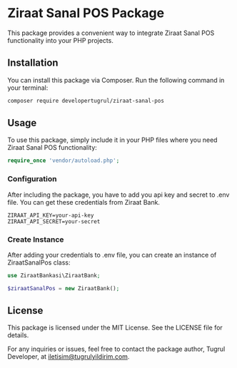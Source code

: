 # Ziraat Sanal POS Package

This package provides a convenient way to integrate Ziraat Sanal POS functionality into your PHP projects.

## Installation

You can install this package via Composer. Run the following command in your terminal:

```bash
composer require developertugrul/ziraat-sanal-pos
```

## Usage
To use this package, simply include it in your PHP files where you need Ziraat Sanal POS functionality:

```php
require_once 'vendor/autoload.php';
```

### Configuration
After including the package, you have to add you api key and secret to .env file. You can get these credentials from Ziraat Bank.

```dotenv
ZIRAAT_API_KEY=your-api-key
ZIRAAT_API_SECRET=your-secret
```

### Create Instance
After adding your credentials to .env file, you can create an instance of ZiraatSanalPos class:

```php
use ZiraatBankasi\ZiraatBank;

$ziraatSanalPos = new ZiraatBank();
```



## License

This package is licensed under the MIT License. See the LICENSE file for details.

For any inquiries or issues, feel free to contact the package author, Tugrul Developer, at iletisim@tugrulyildirim.com.